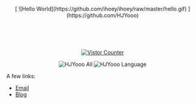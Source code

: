 
<center>
<p style="height:100px">
[ ![Hello World](https://github.com/ihoey/ihoey/raw/master/hello.gif) ](https://github.com/HJYooo)
</p>

[![Vistor Counter](https://count.getloli.com/get/@github_HJYooo?theme=rule34)](https://github.com/HJYooo)

![HJYooo All](https://github-readme-stats.vercel.app/api/?username=HJYooo&layout=compact&theme=vue&hide_border=true)
![HJYooo Language](https://github-readme-stats.vercel.app/api/top-langs/?username=HJYooo&langs_count=8&layout=compact&theme=vue&hide_border=true)
</center>

A few links:

- [Email](mailto:15262833313@189.cn)
- [Blog](https://github.com/HJYooo)

